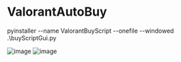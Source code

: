 ﻿# ValorantAutoBuy

pyinstaller --name ValorantBuyScript --onefile --windowed .\buyScriptGui.py


![image](https://github.com/lwitthus/ValorantAutoBuy/assets/79256065/201e3f0f-0f97-4a16-bbd8-1246b503e402)
![image](https://github.com/lwitthus/ValorantAutoBuy/assets/79256065/4e40a64e-8aa4-4369-b12a-d6112f641042)
